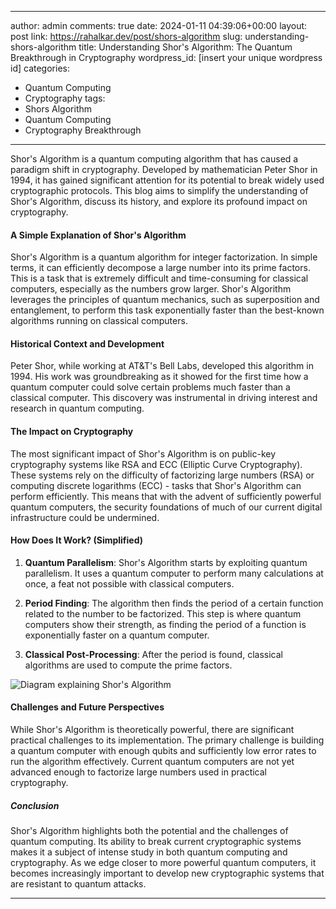 
---
author: admin
comments: true
date: 2024-01-11 04:39:06+00:00
layout: post
link: https://rahalkar.dev/post/shors-algorithm
slug: understanding-shors-algorithm
title: Understanding Shor's Algorithm: The Quantum Breakthrough in Cryptography
wordpress_id: [insert your unique wordpress id]
categories:
- Quantum Computing
- Cryptography
tags:
- Shors Algorithm
- Quantum Computing
- Cryptography Breakthrough
---

Shor's Algorithm is a quantum computing algorithm that has caused a paradigm shift in cryptography. Developed by mathematician Peter Shor in 1994, it has gained significant attention for its potential to break widely used cryptographic protocols. This blog aims to simplify the understanding of Shor's Algorithm, discuss its history, and explore its profound impact on cryptography.

#### A Simple Explanation of Shor's Algorithm

Shor's Algorithm is a quantum algorithm for integer factorization. In simple terms, it can efficiently decompose a large number into its prime factors. This is a task that is extremely difficult and time-consuming for classical computers, especially as the numbers grow larger. Shor's Algorithm leverages the principles of quantum mechanics, such as superposition and entanglement, to perform this task exponentially faster than the best-known algorithms running on classical computers.

#### Historical Context and Development

Peter Shor, while working at AT&T's Bell Labs, developed this algorithm in 1994. His work was groundbreaking as it showed for the first time how a quantum computer could solve certain problems much faster than a classical computer. This discovery was instrumental in driving interest and research in quantum computing.

#### The Impact on Cryptography

The most significant impact of Shor's Algorithm is on public-key cryptography systems like RSA and ECC (Elliptic Curve Cryptography). These systems rely on the difficulty of factorizing large numbers (RSA) or computing discrete logarithms (ECC) - tasks that Shor's Algorithm can perform efficiently. This means that with the advent of sufficiently powerful quantum computers, the security foundations of much of our current digital infrastructure could be undermined.

#### How Does It Work? (Simplified)

1. **Quantum Parallelism**: Shor's Algorithm starts by exploiting quantum parallelism. It uses a quantum computer to perform many calculations at once, a feat not possible with classical computers.

2. **Period Finding**: The algorithm then finds the period of a certain function related to the number to be factorized. This step is where quantum computers show their strength, as finding the period of a function is exponentially faster on a quantum computer.

3. **Classical Post-Processing**: After the period is found, classical algorithms are used to compute the prime factors.

![Diagram explaining Shor's Algorithm](insert-image-link)

#### Challenges and Future Perspectives

While Shor's Algorithm is theoretically powerful, there are significant practical challenges to its implementation. The primary challenge is building a quantum computer with enough qubits and sufficiently low error rates to run the algorithm effectively. Current quantum computers are not yet advanced enough to factorize large numbers used in practical cryptography.

##### Conclusion

Shor's Algorithm highlights both the potential and the challenges of quantum computing. Its ability to break current cryptographic systems makes it a subject of intense study in both quantum computing and cryptography. As we edge closer to more powerful quantum computers, it becomes increasingly important to develop new cryptographic systems that are resistant to quantum attacks.

---

